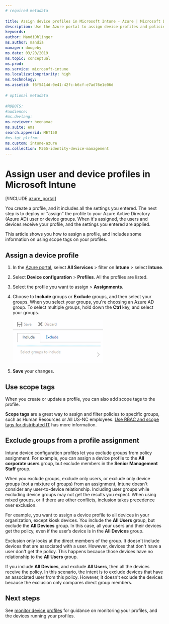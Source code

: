 ```yaml
---
# required metadata

title: Assign device profiles in Microsoft Intune - Azure | Microsoft Docs
description: Use the Azure portal to assign device profiles and policies to users and devices. Learn how to exclude groups from a profile assignment in Microsoft Intune.
keywords:
author: MandiOhlinger
ms.author: mandia
manager: dougeby
ms.date: 03/20/2019
ms.topic: conceptual
ms.prod:
ms.service: microsoft-intune
ms.localizationpriority: high
ms.technology:
ms.assetid: f6f5414d-0e41-42fc-b6cf-e7ad76e1e06d

# optional metadata

#ROBOTS:
#audience:
#ms.devlang:
ms.reviewer: heenamac
ms.suite: ems
search.appverid: MET150
#ms.tgt_pltfrm:
ms.custom: intune-azure
ms.collection: M365-identity-device-management
---
```


# Assign user and device profiles in Microsoft Intune

[!INCLUDE [azure_portal](./includes/azure_portal.md)]

You create a profile, and it includes all the settings you entered. The next step is to deploy or "assign" the profile to your Azure Active Directory (Azure AD) user or device groups. When it's assigned, the users and devices receive your profile, and the settings you entered are applied.

This article shows you how to assign a profile, and includes some information on using scope tags on your profiles.

## Assign a device profile

1. In the [Azure portal](https://portal.azure.com), select **All Services** > filter on **Intune** > select **Intune**.
2. Select **Device configuration** > **Profiles**. All the profiles are listed.
3. Select the profile you want to assign > **Assignments**.
4. Choose to **Include** groups or **Exclude** groups, and then select your groups. When you select your groups, you're choosing an Azure AD group. To select multiple groups, hold down the **Ctrl** key, and select your groups.

    ![Screenshot of options to include or exclude groups from a profile assignment](./media/group-include-exclude.png)

5. **Save** your changes.

## Use scope tags

When you create or update a profile, you can also add scope tags to the profile.

**Scope tags** are a great way to assign and filter policies to specific groups, such as Human Resources or All US-NC employees. [Use RBAC and scope tags for distributed IT](scope-tags.md) has more information.

## Exclude groups from a profile assignment

Intune device configuration profiles let you exclude groups from policy assignment. For example, you can assign a device profile to the **All corporate users** group, but exclude members in the **Senior Management Staff** group.

When you exclude groups, exclude only users, or exclude only device groups (not a mixture of groups) from an assignment, Intune doesn't consider any user-to-device relationship. Including user groups while excluding device groups may not get the results you expect. When using mixed groups, or if there are other conflicts, inclusion takes precedence over exclusion.

For example, you want to assign a device profile to all devices in your organization, except kiosk devices. You include the **All Users** group, but exclude the **All Devices** group. In this case, all your users and their devices get the policy, even if the user’s device is in the **All Devices** group.

Exclusion only looks at the direct members of the group. It doesn't include devices that are associated with a user. However, devices that don't have a user don't get the policy. This happens because those devices have no relationship to the **All Users** group.

If you include **All Devices**, and exclude **All Users**, then all the devices receive the policy. In this scenario, the intent is to exclude devices that have an associated user from this policy. However, it doesn't exclude the devices because the exclusion only compares direct group members.

## Next steps

See [monitor device profiles](device-profile-monitor.md) for guidance on monitoring your profiles, and the devices running your profiles.